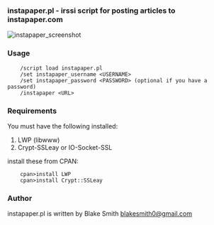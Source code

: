 ### instapaper.pl - irssi script for posting articles to instapaper.com

![instapaper_screenshot][instapaper_screenshot]

### Usage

		/script load instapaper.pl
		/set instapaper_username <USERNAME>
		/set instapaper_password <PASSWORD> (optional if you have a password)
		/instapaper <URL>

### Requirements

You must have the following installed:

1. LWP (libwww)
2. Crypt-SSLeay or IO-Socket-SSL

install these from CPAN:

		cpan>install LWP
		cpan>install Crypt::SSLeay

### Author

instapaper.pl is written by Blake Smith <blakesmith0@gmail.com>

[instapaper_screenshot]: http://github.com/blakesmith/conversion-scripts/raw/master/media/instapaper.png "instapaper.pl screenshot"
